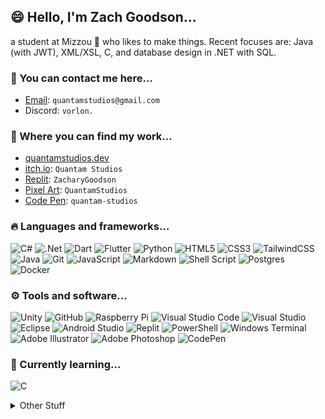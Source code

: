 ## 😄 Hello, I'm Zach Goodson...
a student at Mizzou 🐯 who likes to make things. Recent focuses are: Java (with JWT), XML/XSL, C, and database design in .NET with SQL.

### 👋 You can contact me here...
- [Email](mailto:quantamstudios@gmail.com): `quantamstudios@gmail.com`
- Discord: `vorlon.`

### 📜 Where you can find my work...
- [quantamstudios.dev](https://quantamstudios.dev/)
- [itch.io](https://quantamstudios.itch.io/): `Quantam Studios`
- [Replit](https://replit.com/@ZacharyGoodson): `ZacharyGoodson`
- [Pixel Art](https://www.pixilart.com/quantamstudios): `QuantamStudios`
- [Code Pen](https://codepen.io/quantam-studios): `quantam-studios`

### 🔥 Languages and frameworks...
![C#](https://img.shields.io/badge/c%23-%23239120.svg?style=for-the-badge&logo=c-sharp&logoColor=white)
![.Net](https://img.shields.io/badge/.NET-5C2D91?style=for-the-badge&logo=.net&logoColor=white) 
![Dart](https://img.shields.io/badge/dart-%230175C2.svg?style=for-the-badge&logo=dart&logoColor=white)
![Flutter](https://img.shields.io/badge/Flutter-%2302569B.svg?style=for-the-badge&logo=Flutter&logoColor=white) 
![Python](https://img.shields.io/badge/python-3670A0?style=for-the-badge&logo=python&logoColor=ffdd54)
![HTML5](https://img.shields.io/badge/html5-%23E34F26.svg?style=for-the-badge&logo=html5&logoColor=white)
![CSS3](https://img.shields.io/badge/css3-%231572B6.svg?style=for-the-badge&logo=css3&logoColor=white) 
![TailwindCSS](https://img.shields.io/badge/tailwindcss-%2338B2AC.svg?style=for-the-badge&logo=tailwind-css&logoColor=white)
![Java](https://img.shields.io/badge/java-%23ED8B00.svg?style=for-the-badge&logo=openjdk&logoColor=white)
![Git](https://img.shields.io/badge/git-%23F05033.svg?style=for-the-badge&logo=git&logoColor=white)
![JavaScript](https://img.shields.io/badge/javascript-%23323330.svg?style=for-the-badge&logo=javascript&logoColor=%23F7DF1E)
![Markdown](https://img.shields.io/badge/markdown-%23000000.svg?style=for-the-badge&logo=markdown&logoColor=white)
![Shell Script](https://img.shields.io/badge/shell_script-%23121011.svg?style=for-the-badge&logo=gnu-bash&logoColor=white)
![Postgres](https://img.shields.io/badge/postgres-%23316192.svg?style=for-the-badge&logo=postgresql&logoColor=white)
![Docker](https://img.shields.io/badge/docker-%230db7ed.svg?style=for-the-badge&logo=docker&logoColor=white)

### ⚙️ Tools and software...
![Unity](https://img.shields.io/badge/unity-%23000000.svg?style=for-the-badge&logo=unity&logoColor=white)
![GitHub](https://img.shields.io/badge/github-%23121011.svg?style=for-the-badge&logo=github&logoColor=white)
![Raspberry Pi](https://img.shields.io/badge/-RaspberryPi-C51A4A?style=for-the-badge&logo=Raspberry-Pi)
![Visual Studio Code](https://img.shields.io/badge/Visual%20Studio%20Code-0078d7.svg?style=for-the-badge&logo=visual-studio-code&logoColor=white) 
![Visual Studio](https://img.shields.io/badge/Visual%20Studio-5C2D91.svg?style=for-the-badge&logo=visual-studio&logoColor=white)
![Eclipse](https://img.shields.io/badge/Eclipse-FE7A16.svg?style=for-the-badge&logo=Eclipse&logoColor=white)
![Android Studio](https://img.shields.io/badge/Android%20Studio-3DDC84.svg?style=for-the-badge&logo=android-studio&logoColor=white) 
![Replit](https://img.shields.io/badge/Replit-DD1200?style=for-the-badge&logo=Replit&logoColor=white)
![PowerShell](https://img.shields.io/badge/PowerShell-%235391FE.svg?style=for-the-badge&logo=powershell&logoColor=white)
![Windows Terminal](https://img.shields.io/badge/Windows%20Terminal-%234D4D4D.svg?style=for-the-badge&logo=windows-terminal&logoColor=white)
![Adobe Illustrator](https://img.shields.io/badge/adobe%20illustrator-%23FF9A00.svg?style=for-the-badge&logo=adobe%20illustrator&logoColor=white) 
![Adobe Photoshop](https://img.shields.io/badge/adobe%20photoshop-%2331A8FF.svg?style=for-the-badge&logo=adobe%20photoshop&logoColor=white)
![CodePen](https://img.shields.io/badge/Codepen-000000?style=for-the-badge&logo=codepen&logoColor=white)

### 🤔 Currently learning...
![C](https://img.shields.io/badge/c-%2300599C.svg?style=for-the-badge&logo=c&logoColor=white)

<details>
  <summary>Other Stuff</summary>
  
  ### Languages and frameworks
  `XML`, `XSL`, `EdgeDB`

  ### Tools and software...
  `Github pages`

  ### Paradigms...
  `Object Oriented`, `Asynchronous`, `Functional`, `Imperative`
</details>



